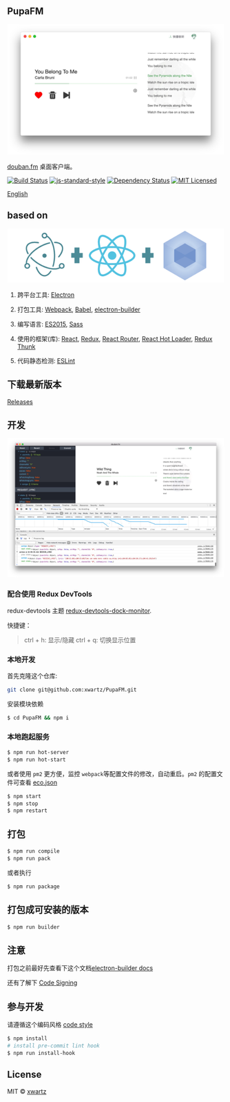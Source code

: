 ## PupaFM

![screen](./screen.png)

[douban.fm](https://douban.fm) 桌面客户端。

[![Build Status](https://travis-ci.org/xwartz/PupaFM.svg?branch=master)](https://travis-ci.org/xwartz/PupaFM)
[![js-standard-style](https://img.shields.io/badge/code%20style-standard-brightgreen.svg?style=flat)](http://standardjs.com/)
[![Dependency Status](https://david-dm.org/xwartz/PupaFM.svg?style=flat-square)](https://david-dm.org/xwartz/PupaFM)
[![MIT Licensed](https://img.shields.io/badge/License-MIT-blue.svg?style=flat)](https://opensource.org/licenses/MIT)

[English]('./README.md')

## based on

![based on](./erb-logo.png)

1. 跨平台工具: [Electron](http://electron.atom.io/)

2. 打包工具: [Webpack](http://webpack.github.io/docs/), [Babel](https://babeljs.io), [electron-builder](https://github.com/electron-userland/electron-builder)

3. 编写语言: [ES2015](https://babeljs.io/docs/learn-es2015/), [Sass](http://sass-lang.com/)

4. 使用的框架(库): [React](https://facebook.github.io/react/), [Redux](https://github.com/reactjs/redux),
[React Router](https://github.com/reactjs/react-router),
[React Hot Loader](https://github.com/gaearon/react-hot-loader),
[Redux Thunk](https://github.com/gaearon/redux-thunk)

5. 代码静态检测: [ESLint](http://eslint.org/)

## 下载最新版本
[Releases](https://github.com/xwartz/PupaFM/releases)

## 开发

![based on](./dev.png)

### 配合使用 Redux DevTools

redux-devtools 主题 [redux-devtools-dock-monitor](https://github.com/gaearon/redux-devtools-dock-monitor).

快捷键：
> ctrl + h: 显示/隐藏
> ctrl + q: 切换显示位置

### 本地开发

首先克隆这个仓库:

```bash
git clone git@github.com:xwartz/PupaFM.git
```

安装模块依赖

```bash
$ cd PupaFM && npm i
```

### 本地跑起服务

```bash
$ npm run hot-server
$ npm run hot-start
```

或者使用 `pm2` 更方便，监控 `webpack`等配置文件的修改，自动重启。`pm2` 的配置文件可查看 [eco.json](./eco.json)

```bash
$ npm start
$ npm stop
$ npm restart
```

## 打包

```bash
$ npm run compile
$ npm run pack
```

或者执行

```bash
$ npm run package
```

## 打包成可安装的版本

```bash
$ npm run builder
```

## 注意

打包之前最好先查看下这个文档[electron-builder docs](https://github.com/electron-userland/electron-builder#readme)

还有了解下 [Code Signing](https://github.com/electron-userland/electron-builder#code-signing)

## 参与开发

请遵循这个编码风格 [code style](./.eslintrc.js)

```bash
$ npm install
# install pre-commit lint hook
$ npm run install-hook
```

## License
MIT © [xwartz](https://github.com/xwartz)
